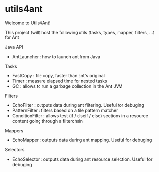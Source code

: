 # utils4ant

Welcome to Utils4Ant!

This project (will) host the following utils (tasks, types, mapper, filters, ...) for Ant

Java API
* AntLauncher : how to launch ant from Java

Tasks
* FastCopy : file copy, faster than ant's original
* Timer : measure elapsed time for nested tasks
* GC : allows to run a garbage collection in the Ant JVM

Filters
* EchoFilter : outputs data during ant filtering. Useful for debuging
* PatternFilter : filters based on a file pattern matcher
* ConditionFilter : allows test (if / elseif / else) sections in a resource content going through a filterchain

Mappers
* EchoMapper : outputs data during ant mapping. Useful for debuging

Selectors
* EchoSelector : outputs data during ant resource selection. Useful for debuging
